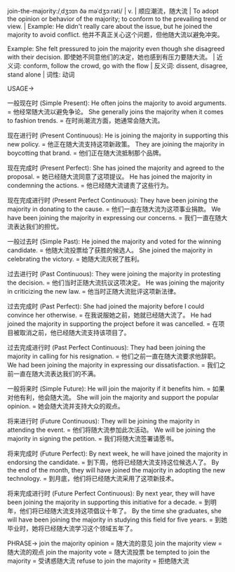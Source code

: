 join-the-majority:/ˌdʒɔɪn ðə məˈdʒɔːrəti/ | v. | 顺应潮流，随大流 | To adopt the opinion or behavior of the majority; to conform to the prevailing trend or view. | Example:  He didn't really care about the issue, but he joined the majority to avoid conflict. 他并不真正关心这个问题，但他随大流以避免冲突。

Example:  She felt pressured to join the majority even though she disagreed with their decision. 即使她不同意他们的决定，她也感到有压力要随大流。 | 近义词: conform, follow the crowd, go with the flow | 反义词: dissent, disagree, stand alone | 词性: 动词


USAGE->


一般现在时 (Simple Present):
He often joins the majority to avoid arguments. = 他经常随大流以避免争论。
She generally joins the majority when it comes to fashion trends. = 在时尚潮流方面，她通常会随大流。

现在进行时 (Present Continuous):
He is joining the majority in supporting this new policy. = 他正在随大流支持这项新政策。
They are joining the majority in boycotting that brand. = 他们正在随大流抵制那个品牌。

现在完成时 (Present Perfect):
She has joined the majority and agreed to the proposal. = 她已经随大流同意了这项提议。
He has joined the majority in condemning the actions. = 他已经随大流谴责了这些行为。

现在完成进行时 (Present Perfect Continuous):
They have been joining the majority in donating to the cause. = 他们一直在随大流为这项事业捐款。
We have been joining the majority in expressing our concerns. = 我们一直在随大流表达我们的担忧。

一般过去时 (Simple Past):
He joined the majority and voted for the winning candidate. = 他随大流投票给了获胜的候选人。
She joined the majority in celebrating the victory. = 她随大流庆祝了胜利。

过去进行时 (Past Continuous):
They were joining the majority in protesting the decision. = 他们当时正随大流抗议这项决定。
He was joining the majority in criticizing the new law. = 他当时正随大流批评这项新法律。

过去完成时 (Past Perfect):
She had joined the majority before I could convince her otherwise. = 在我说服她之前，她就已经随大流了。
He had joined the majority in supporting the project before it was cancelled. = 在项目被取消之前，他已经随大流支持该项目了。

过去完成进行时 (Past Perfect Continuous):
They had been joining the majority in calling for his resignation. = 他们之前一直在随大流要求他辞职。
We had been joining the majority in expressing our dissatisfaction. = 我们之前一直在随大流表达我们的不满。

一般将来时 (Simple Future):
He will join the majority if it benefits him. = 如果对他有利，他会随大流。
She will join the majority and support the popular opinion. = 她会随大流并支持大众的观点。

将来进行时 (Future Continuous):
They will be joining the majority in attending the event. = 他们将随大流参加此次活动。
We will be joining the majority in signing the petition. = 我们将随大流签署请愿书。

将来完成时 (Future Perfect):
By next week, he will have joined the majority in endorsing the candidate. = 到下周，他将已经随大流支持这位候选人了。
By the end of the month, they will have joined the majority in adopting the new technology. = 到月底，他们将已经随大流采用了这项新技术。

将来完成进行时 (Future Perfect Continuous):
By next year, they will have been joining the majority in supporting this initiative for a decade. = 到明年，他们将已经随大流支持这项倡议十年了。
By the time she graduates, she will have been joining the majority in studying this field for five years. = 到她毕业时，她将已经随大流学习这个领域五年了。


PHRASE->
join the majority opinion = 随大流的意见
join the majority view = 随大流的观点
join the majority vote = 随大流投票
be tempted to join the majority = 受诱惑随大流
refuse to join the majority = 拒绝随大流
